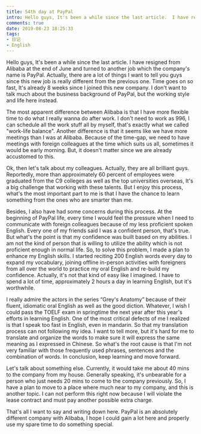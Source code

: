 ```yaml
---
title: 54th day at PayPal
intro: Hello guys, It's been a while since the last article.  I have resigned from Alibaba at the end of June and turned to another job which the company is PayPal. Actually, there are a lot of things I want to tell you guys since this new job is really different from the previous one. Time goes so fast, It's already 8 weeks since I joined this new company.  I don't want to talk much about the business background of PayPal, but the working style and life here instead.  
comments: true
date: 2019-08-23 18:25:33
tags:
- 日记
- English
---
```


Hello guys, It's been a while since the last article. I have resigned from Alibaba at the end of June and turned to another job which the company's name is PayPal. Actually, there are a lot of things I want to tell you guys since this new job is really different from the previous one. Time goes on so fast, It's already 8 weeks since I joined this new company. I don't want to talk much about the business background of PayPal, but the working style and life here instead.  

The most apparent difference between Alibaba is that I have more flexible time to do what I really wanna do after work. I don't need to work as 996, I can schedule all the work stuff all by myself, that's exactly what we called "work-life balance". Another difference is that it seems like we have more meetings than I was at Alibaba. Because of the time-gap, we need to have meetings with foreign colleagues at the time which suits us all, sometimes it would be early morning. But, it doesn't matter since we are already accustomed to this. 

Ok, then let's talk about my colleagues. Actually, they are all brilliant guys. Reportedly, more than approximately 60 percent of employees were graduated from the C9 colleges as well as the top universities overseas, It's a big challenge that working with these talents. But I enjoy this process, what's the most important part to me is that I have the chance to learn something from the ones who are smarter than me.

Besides, I also have had some concerns during this process. At the beginning of PayPal life, every time I would feel the pressure when I need to communicate with foreign colleagues because of my less proficient spoken English. Every one of my friends said I was a confident person, that's true. But what's the point is that my confidence was built based on my abilities. I am not the kind of person that is willing to utilize the ability which is not proficient enough in normal life. So, to solve this problem, I made a plan to enhance my English skills. I started reciting  200 English words every day to expand my vocabulary, joining offline in-person activities with foreigners from all over the world to practice my oral English and re-build my confidence. Actually, it's not that kind of easy like I imagined. I have to spend a lot of time, approximately 2 hours a day in learning English, but it's worthwhile.

I really admire the actors in the series “Grey's Anatomy” because of their fluent, idiomatic oral English as well as the good diction. Whatever, I wish I could pass the TOELF exam in springtime the next year after this year's efforts in learning English. One of the most critical defects of me I realized is that I speak too fast in English, even in mandarin. So that my translation process can not following my idea. I want to tell more, but it's hard for me to translate and organize the words to make sure it will express the same meaning as I expressed in Chinese. So what's the root cause is that I'm not very familiar with those frequently used phrases, sentences and the combination of words. In conclusion, keep learning and move forward.

Let's talk about something else. Currently, it would take me about 40 mins to the company from my house. Generally speaking, it's unbearable for a person who just needs 20 mins to come to the company previously. So, I have a plan to move to a place where much near to my company, and this is another topic. I can not perform this right now because I will violate the lease contract and must pay another possible extra charge.

That's all I want to say and writing down here. PayPal is an absolutely different company with Alibaba, I hope I could gain a lot here and properly use my spare time to do something special.